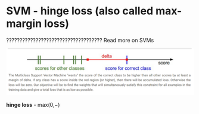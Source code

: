 # SVM - hinge loss (also called max-margin loss)






???????????????????????????????????? Read more on SVMs





![Pasted image 20250228170355.png](../../../attachments/Pasted%20image%2020250228170355.png)

**hinge loss** - max(0,−)